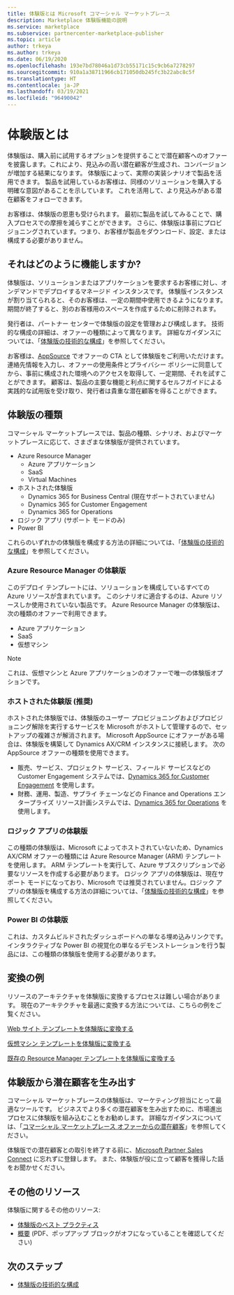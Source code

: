 ```yaml
---
title: 体験版とは Microsoft コマーシャル マーケットプレース
description: Marketplace 体験版機能の説明
ms.service: marketplace
ms.subservice: partnercenter-marketplace-publisher
ms.topic: article
author: trkeya
ms.author: trkeya
ms.date: 06/19/2020
ms.openlocfilehash: 193e7bd78046a1d73cb55171c15c9cb6a7278297
ms.sourcegitcommit: 910a1a38711966cb171050db245fc3b22abc8c5f
ms.translationtype: HT
ms.contentlocale: ja-JP
ms.lasthandoff: 03/19/2021
ms.locfileid: "96490042"
---
```

# <a name="what-is-a-test-drive"></a>体験版とは

体験版は、購入前に試用するオプションを提供することで潜在顧客へのオファーを披露します。これにより、見込みの高い潜在顧客が生成され、コンバージョンが増加する結果になります。 体験版によって、実際の実装シナリオで製品を活用できます。 製品を試用しているお客様は、同様のソリューションを購入する明確な意図があることを示しています。 これを活用して、より見込みがある潜在顧客をフォローできます。

お客様は、体験版の恩恵も受けられます。 最初に製品を試してみることで、購入プロセスでの摩擦を減らすことができます。 さらに、体験版は事前にプロビジョニングされています。つまり、お客様が製品をダウンロード、設定、または構成する必要がありません。

## <a name="how-does-it-work"></a>それはどのように機能しますか?

体験版は、ソリューションまたはアプリケーションを要求するお客様に対し、オンデマンドでデプロイするマネージド インスタンスです。 体験版インスタンスが割り当てられると、そのお客様は、一定の期間中使用できるようになります。 期間が終了すると、別のお客様用のスペースを作成するために削除されます。

発行者は、パートナー センターで体験版の設定を管理および構成します。 技術的な構成の詳細は、オファーの種類によって異なります。 詳細なガイダンスについては、「[体験版の技術的な構成](./test-drive-technical-configuration.md)」を参照してください。

お客様は、[AppSource](https://appsource.microsoft.com/en-US/) でオファーの CTA として体験版をご利用いただけます。 連絡先情報を入力し、オファーの使用条件とプライバシー ポリシーに同意してから、事前に構成された環境へのアクセスを取得して、一定期間、それを試すことができます。 顧客は、製品の主要な機能と利点に関するセルフガイドによる実践的な試用版を受け取り、発行者は貴重な潜在顧客を得ることができます。

## <a name="types-of-test-drives"></a>体験版の種類

コマーシャル マーケットプレースでは、製品の種類、シナリオ、およびマーケットプレースに応じて、さまざまな体験版が提供されています。

- Azure Resource Manager
    - Azure アプリケーション
    - SaaS
    - Virtual Machines
- ホストされた体験版
    - Dynamics 365 for Business Central (現在サポートされていません)
    - Dynamics 365 for Customer Engagement
    - Dynamics 365 for Operations
- ロジック アプリ (サポート モードのみ)
- Power BI

これらのいずれかの体験版を構成する方法の詳細については、「[体験版の技術的な構成](./test-drive-technical-configuration.md)」を参照してください。 

### <a name="azure-resource-manager-test-drive"></a>Azure Resource Manager の体験版

このデプロイ テンプレートには、ソリューションを構成しているすべての Azure リソースが含まれています。 このシナリオに適合するのは、Azure リソースしか使用されていない製品です。 Azure Resource Manager の体験版は、次の種類のオファーで利用できます。 

- Azure アプリケーション
- SaaS
- 仮想マシン

>[!NOTE]
>これは、仮想マシンと Azure アプリケーションのオファーで唯一の体験版オプションです。

### <a name="hosted-test-drive-recommended"></a>ホストされた体験版 (推奨)

ホストされた体験版では、体験版のユーザー プロビジョニングおよびプロビジョニング解除を実行するサービスを Microsoft がホストして管理するので、セットアップの複雑さが解消されます。 Microsoft AppSource にオファーがある場合は、体験版を構築して Dynamics AX/CRM インスタンスに接続します。 次の AppSource オファーの種類を使用できます。

- 販売、サービス、プロジェクト サービス、フィールド サービスなどの Customer Engagement システムでは、[Dynamics 365 for Customer Engagement](partner-center-portal/create-new-customer-engagement-offer.md) を使用します。
- 財務、運用、製造、サプライ チェーンなどの Finance and Operations エンタープライズ リソース計画システムでは、[Dynamics 365 for Operations](partner-center-portal/create-new-operations-offer.md) を使用します。

### <a name="logic-app-test-drive"></a>ロジック アプリの体験版

この種類の体験版は、Microsoft によってホストされていないため、Dynamics AX/CRM オファーの種類には Azure Resource Manager (ARM) テンプレートを使用します。 ARM テンプレートを実行して、Azure サブスクリプションで必要なリソースを作成する必要があります。 ロジック アプリの体験版は、現在サポート モードになっており、Microsoft では推奨されていません。ロジック アプリの体験版を構成する方法の詳細については、「[体験版の技術的な構成](./test-drive-technical-configuration.md)」を参照してください。

### <a name="power-bi-test-drive"></a>Power BI の体験版

これは、カスタムビルドされたダッシュボードへの単なる埋め込みリンクです。 インタラクティブな Power BI の視覚化の単なるデモンストレーションを行う製品には、この種類の体験版を使用する必要があります。

## <a name="transforming-examples"></a>変換の例

リソースのアーキテクチャを体験版に変換するプロセスは難しい場合があります。 現在のアーキテクチャを最適に変換する方法については、こちらの例をご覧ください。

[Web サイト テンプレートを体験版に変換する](https://github.com/Azure/AzureTestDrive/wiki/Transforming-Website-Deployment-Template-for-Test-Drive)

[仮想マシン テンプレートを体験版に変換する](https://github.com/Azure/AzureTestDrive/wiki/Transforming-Virtual-Machine-Deployment-Template-for-Test-Drive)

[既存の Resource Manager テンプレートを体験版に変換する](https://github.com/Azure/AzureTestDrive/wiki/Deploying-Existing-Solutions)

## <a name="generate-leads-from-your-test-drive"></a>体験版から潜在顧客を生み出す

コマーシャル マーケットプレースの体験版は、マーケティング担当にとって最適なツールです。 ビジネスでより多くの潜在顧客を生み出すために、市場進出プロセスに体験版を組み込むことをお勧めします。 詳細なガイダンスについては、「[コマーシャル マーケットプレース オファーからの潜在顧客](https://github.com/MicrosoftDocs/azure-docs/blob/master/articles/marketplace/partner-center-portal/commercial-marketplace-get-customer-leads.md)」を参照してください。

体験版での潜在顧客との取引を終了する前に、[Microsoft Partner Sales Connect](https://support.microsoft.com/help/3155788/getting-started-with-microsoft-partner-sales-connect) に忘れずに登録します。 また、体験版が役に立って顧客を獲得した話をお聞かせください。

## <a name="other-resources"></a>その他のリソース

体験版に関するその他のリソース:

- [体験版のベスト プラクティス](https://github.com/Azure/AzureTestDrive/wiki/Test-Drive-Best-Practices)
- [概要](https://assetsprod.microsoft.com/mpn/azure-marketplace-appsource-test-drives.pdf) (PDF、ポップアップ ブロックがオフになっていることを確認してください)

## <a name="next-step"></a>次のステップ

- [体験版の技術的な構成](test-drive-technical-configuration.md)